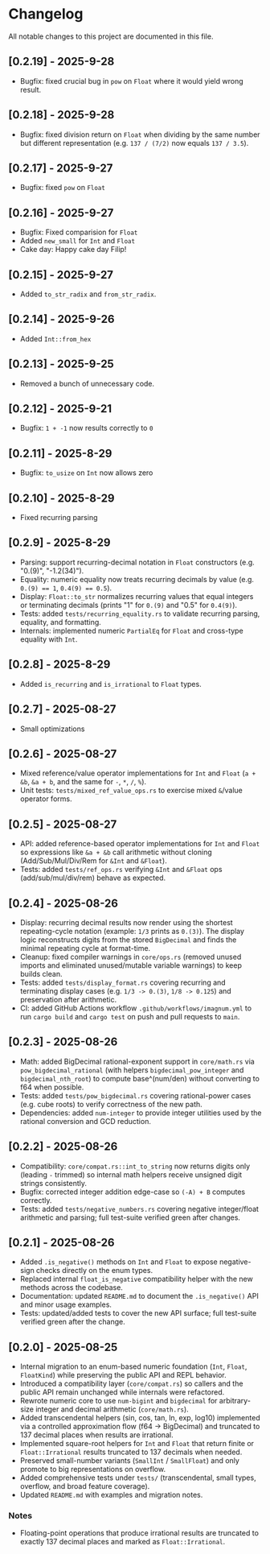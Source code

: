 # Changelog

All notable changes to this project are documented in this file.

## [0.2.19] - 2025-9-28

- Bugfix: fixed crucial bug in `pow` on `Float` where it would yield wrong result.

## [0.2.18] - 2025-9-28

- Bugfix: fixed division return on `Float` when dividing by the same number but different representation (e.g. `137 / (7/2)` now equals `137 / 3.5`).

## [0.2.17] - 2025-9-27

- Bugfix: fixed `pow` on `Float`

## [0.2.16] - 2025-9-27

- Bugfix: Fixed comparision for `Float`
- Added `new_small` for `Int` and `Float`
- Cake day: Happy cake day Filip!

## [0.2.15] - 2025-9-27

- Added `to_str_radix` and `from_str_radix`.

## [0.2.14] - 2025-9-26

- Added `Int::from_hex`

## [0.2.13] - 2025-9-25

- Removed a bunch of unnecessary code.

## [0.2.12] - 2025-9-21

- Bugfix: `1 + -1` now results correctly to `0`

## [0.2.11] - 2025-8-29

- Bugfix: `to_usize` on `Int` now allows zero  

## [0.2.10] - 2025-8-29

- Fixed recurring parsing

## [0.2.9] - 2025-8-29

- Parsing: support recurring-decimal notation in `Float` constructors (e.g. "0.(9)", "-1.2(34)").
- Equality: numeric equality now treats recurring decimals by value (e.g. `0.(9) == 1`, `0.4(9) == 0.5`).
- Display: `Float::to_str` normalizes recurring values that equal integers or terminating decimals (prints "1" for `0.(9)` and "0.5" for `0.4(9)`).
- Tests: added `tests/recurring_equality.rs` to validate recurring parsing, equality, and formatting.
- Internals: implemented numeric `PartialEq` for `Float` and cross-type equality with `Int`.

## [0.2.8] - 2025-8-29

- Added `is_recurring` and `is_irrational` to `Float` types.

## [0.2.7] - 2025-08-27

- Small optimizations

## [0.2.6] - 2025-08-27

- Mixed reference/value operator implementations for `Int` and `Float` (`a + &b`, `&a + b`, and the same for `-`, `*`, `/`, `%`).
- Unit tests: `tests/mixed_ref_value_ops.rs` to exercise mixed `&`/value operator forms.

## [0.2.5] - 2025-08-27

- API: added reference-based operator implementations for `Int` and `Float` so expressions like `&a + &b` call arithmetic without cloning (Add/Sub/Mul/Div/Rem for `&Int` and `&Float`).
- Tests: added `tests/ref_ops.rs` verifying `&Int` and `&Float` ops (add/sub/mul/div/rem) behave as expected.

## [0.2.4] - 2025-08-26

- Display: recurring decimal results now render using the shortest repeating-cycle notation (example: `1/3` prints as `0.(3)`). The display logic reconstructs digits from the stored `BigDecimal` and finds the minimal repeating cycle at format-time.
- Cleanup: fixed compiler warnings in `core/ops.rs` (removed unused imports and eliminated unused/mutable variable warnings) to keep builds clean.
 - Tests: added `tests/display_format.rs` covering recurring and terminating display cases (e.g. `1/3 -> 0.(3)`, `1/8 -> 0.125`) and preservation after arithmetic.
 - CI: added GitHub Actions workflow `.github/workflows/imagnum.yml` to run `cargo build` and `cargo test` on push and pull requests to `main`.

## [0.2.3] - 2025-08-26

- Math: added BigDecimal rational-exponent support in `core/math.rs` via `pow_bigdecimal_rational` (with helpers `bigdecimal_pow_integer` and `bigdecimal_nth_root`) to compute base^(num/den) without converting to f64 when possible.
- Tests: added `tests/pow_bigdecimal.rs` covering rational-power cases (e.g. cube roots) to verify correctness of the new path.
- Dependencies: added `num-integer` to provide integer utilities used by the rational conversion and GCD reduction.

## [0.2.2] - 2025-08-26

- Compatibility: `core/compat.rs::int_to_string` now returns digits only (leading `-` trimmed) so internal math helpers receive unsigned digit strings consistently.
- Bugfix: corrected integer addition edge-case so `(-A) + B` computes correctly.
- Tests: added `tests/negative_numbers.rs` covering negative integer/float arithmetic and parsing; full test-suite verified green after changes.

## [0.2.1] - 2025-08-26

- Added `.is_negative()` methods on `Int` and `Float` to expose negative-sign checks directly on the enum types.
- Replaced internal `float_is_negative` compatibility helper with the new methods across the codebase.
- Documentation: updated `README.md` to document the `.is_negative()` API and minor usage examples.
- Tests: updated/added tests to cover the new API surface; full test-suite verified green after the change.

## [0.2.0] - 2025-08-25

- Internal migration to an enum-based numeric foundation (`Int`, `Float`, `FloatKind`) while preserving the public API and REPL behavior.
- Introduced a compatibility layer (`core/compat.rs`) so callers and the public API remain unchanged while internals were refactored.
- Rewrote numeric core to use `num-bigint` and `bigdecimal` for arbitrary-size integer and decimal arithmetic (`core/math.rs`).
- Added transcendental helpers (sin, cos, tan, ln, exp, log10) implemented via a controlled approximation flow (f64 -> BigDecimal) and truncated to 137 decimal places when results are irrational.
- Implemented square-root helpers for `Int` and `Float` that return finite or `Float::Irrational` results truncated to 137 decimals when needed.
- Preserved small-number variants (`SmallInt` / `SmallFloat`) and only promote to big representations on overflow.
- Added comprehensive tests under `tests/` (transcendental, small types, overflow, and broad feature coverage).
- Updated `README.md` with examples and migration notes.

### Notes

- Floating-point operations that produce irrational results are truncated to exactly 137 decimal places and marked as `Float::Irrational`.